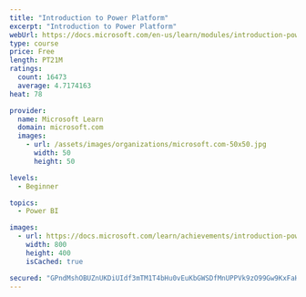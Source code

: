 ```yaml
---
title: "Introduction to Power Platform"
excerpt: "Introduction to Power Platform"
webUrl: https://docs.microsoft.com/en-us/learn/modules/introduction-power-platform/
type: course
price: Free
length: PT21M
ratings:
  count: 16473
  average: 4.7174163
heat: 78

provider:
  name: Microsoft Learn
  domain: microsoft.com
  images:
    - url: /assets/images/organizations/microsoft.com-50x50.jpg
      width: 50
      height: 50

levels:
  - Beginner

topics:
  - Power BI

images:
  - url: https://docs.microsoft.com/learn/achievements/introduction-power-platform-social.png
    width: 800
    height: 400
    isCached: true

secured: "GPndMshOBUZnUKDiUIdf3mTM1T4bHu0vEuKbGWSDfMnUPPVk9zO99Gw9KxFaHxvo0X/7HOsK+L2lI15bcvmXKDsSpE2gA9TKcGY0KWQmNLBd543G9QPvCV06Lljf7R6EmrJrwOfZ9IFgzF+Rz4D5IkCuTQjqzBs63vbZewJ+k/IHvl+mf4muPew7NGB+rgwplFuzjG1V5VsEzAKlFGgClK/+hCKSfu8Gc9CqaNXuxrLqUxKbuX7w+sfUH3kVUlb9SaL21y55RklKhtjuHGAapiyiSi7000IFVf3wNZ8x0YK/wUes2o8WRKC1j8dvshdmRqyjSvRHVm7EhpsJqBeRpF+LkO9g8XKR9np0Q/jRTFePAfwXoMO1R3uWybD8jF/grGohKMQW/kz0kzD8OaNG1liYDJrAT/c6C1eR9BK+d4ujWkQyPoBW0f2ovqkxJNyH;SHnLcIo1fTy/CtfIVZNrkw=="
---
```


